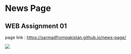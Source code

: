 # News Page

## WEB Assignment 01

page link : https://sarmadfrompakistan.github.io/news-page/

![](display_gif.gif)
